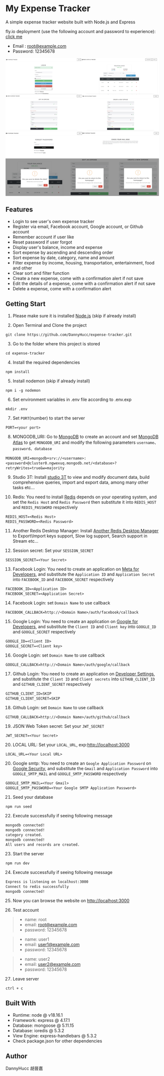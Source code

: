 # My Expense Tracker

A simple expense tracker website built with Node.js and Express

fly.io deployment (use the following account and password to experience): [click me](https://my-expense-tracker.fly.dev/)
- Email : <root@example.com>
- Password: 12345678

![overall](/public/images/overall.png)
![reset_password](/public/images/reset_password.png)
![alert](/public/images/alert.png)

## Features

- Login to see user's own expense tracker
- Register via email, Facebook account, Google account, or Github account
- Remember account if user like
- Reset password if user forgot
- Display user's balance, income and expense
- Sort expense by ascending and descending order
- Sort expense by date, category, name and amount
- Filter expense by income, housing, transportation, entertainment, food and other
- Clear sort and filter function
- Create a new expense, come with a confirmation alert if not save
- Edit the details of a expense, come with a confirmation alert if not save
- Delete a expense, come with a confirmation alert

## Getting Start

1. Please make sure it is installed [Node.js](https://nodejs.org/en/download/) (skip if already install)

2. Open Terminal and Clone the project

```
git clone https://github.com/DannyHucc/expense-tracker.git
```

3. Go to the folder where this project is stored

```
cd expense-tracker
```

4. Install the required dependencies

```
npm install
```

5. Install nodemon (skip if already install)

```
npm i -g nodemon
```

6. Set environment variables in .env file according to .env.exp

```
mkdir .env
```

7. Set `PORT`(number) to start the server

```
PORT=<your port>
```

8. MONGODB_URI: Go to [MongoDB](https://account.mongodb.com/account/login) to create an account and set [MongoDB Atlas](https://account.mongodb.com/account/login) to get `MONGODB_URI` and modify the following parameters `username`、`password`、`database`

```
MONGODB_URI=mongodb+srv://<username>:<password>@cluster0.ngwexuq.mongodb.net/<database>?retryWrites=true&w=majority
```

9. Studio 3T: Install [studio 3T](https://studio3t.com/download/) to view and modify document data, build comprehensive queries, import and export data, among many other tasks etc...

10. Redis: You need to install [Redis](https://redis.io/docs/getting-started/) depends on your operating system, and set the `Redis Host` and `Redis Password` then substitute it into `REDIS_HOST` and `REDIS_PASSWORD` respectively

```
REDIS_HOST=<Redis Host>
REDIS_PASSWORD=<Redis Password>
```

11. Another Redis Desktop Manager: Install [Another Redis Desktop Manager](https://github.com/qishibo/AnotherRedisDesktopManager/releases) to Export\Import keys support, Slow log support, Search support in Stream etc...

12. Session secret: Set your `SESSION_SECRET`

```
SESSION_SECRET=<Your Secret>
```

13. Facebook Login: You need to create an application on [Meta for Developers](https://developers.facebook.com), and substitute the `Application ID` and `Application Secret` into `FACEBOOK_ID` and `FACEBOOK_SECRET` respectively

```
FACEBOOK_ID=<Application ID>
FACEBOOK_SECRET=<Application Secret>
```

14. Facebook Login: set `Domain Name` to use callback

```
FACEBOOK_CALLBACK=http://<Domain Name>/auth/facebook/callback
```

15. Google Login: You need to create an application on [Google for Developers](https://console.developers.google.com), and substitute the `Client ID` and `Client key` into `GOOGLE_ID` and `GOOGLE_SECRET` respectively

```
GOOGLE_ID=<Client ID>
GOOGLE_SECRET=<Client key>
```

16. Google Login: set `Domain Name` to use callback

```
GOOGLE_CALLBACK=http://<Domain Name>/auth/google/callback
```

17. Github Login: You need to create an application on [Developer Settings](https://github.com/settings/applications/new), and substitute the `Client ID` and `Client secrets` into `GITHUB_CLIENT_ID` and `GITHUB_CLIENT_SECRET` respectively

```
GITHUB_CLIENT_ID=SKIP
GITHUB_CLIENT_SECRET=SKIP
```

18. Github Login: set `Domain Name` to use callback

```
GITHUB_CALLBACK=http://<Domain Name>/auth/github/callback
```


19. JSON Web Token secret: Set your `JWT_SECRET`

```
JWT_SECRET=<Your Secret>
```

20. LOCAL URL: Set your `LOCAL_URL`, exp:<http://localhost:3000>

```
LOCAL_URL=<Your Local URL>
```

20. Google smtp: You need to create an `Google Application Password` on [Google Security](https://myaccount.google.com/security), and substitute the `Gmail` and `Application Password` into `GOOGLE_SMTP_MAIL` and `GOOGLE_SMTP_PASSWORD` respectively

```
GOOGLE_SMTP_MAIL=<Your Gmail>
GOOGLE_SMTP_PASSWORD=<Your Google SMTP Application Password>
```

21. Seed your database 

```
npm run seed
```

22. Execute successfully if seeing following message

```
mongodb connected!
mongodb connected!
category created.
mongodb connected!
All users and records are created.
```

23. Start the server

```
npm run dev
```

24. Execute successfully if seeing following message

```
Express is listening on localhost:3000
Connect to redis successfully
mongodb connected!
```

25. Now you can browse the website on <http://localhost:3000>

26. Test account

>- name: root
>- email: <root@example.com>
>- password: 12345678

>- name: user1
>- email: <user1@example.com>
>- password: 12345678

>- name: user2
>- email: <user2@example.com>
>- password: 12345678

27. Leave server

```
ctrl + c
```

## Built With

- Runtime: node @ v18.16.1
-  Framework: express @ 4.17.1
- Database: mongoose @ 5.11.15
- Database: ioredis @ 5.3.2
-  View Engine: express-handlebars @ 5.3.2
-  Check package.json for other dependencies

## Author
DannyHucc 胡晉嘉

